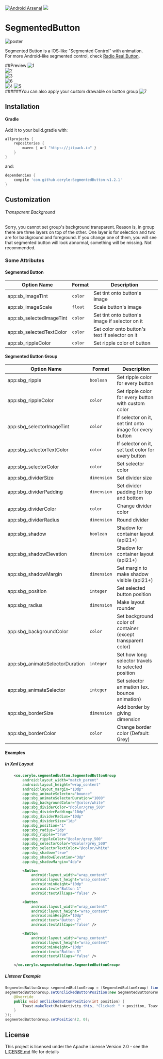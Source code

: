 [![Android Arsenal](https://img.shields.io/badge/Android%20Arsenal-SegmentedButton-green.svg?style=true)](https://android-arsenal.com/details/1/4445) [![](https://jitpack.io/v/ceryle/segmentedbutton.svg)](https://jitpack.io/#ceryle/segmentedbutton)

# SegmentedButton

![poster](https://cloud.githubusercontent.com/assets/20969019/19036424/75a0b61c-8978-11e6-873d-e316f77fd740.png)


Segmented Button is a IOS-like "Segmented Control" with animation.<br/>
For more Android-like segmented control, check [Radio Real Button](https://github.com/ceryle/RadioRealButton).

##Preview
![1](https://cloud.githubusercontent.com/assets/20969019/21565956/9fec9300-cea6-11e6-981f-c5c2a70a2e57.gif)
<br />
![2](https://cloud.githubusercontent.com/assets/20969019/21565963/bdda9aba-cea6-11e6-91ba-6e6b0230a512.gif)
<br />
![3](https://cloud.githubusercontent.com/assets/20969019/21565967/c3dd51d2-cea6-11e6-91c4-1d3fa0ee6884.gif)
<br />
![6](https://cloud.githubusercontent.com/assets/20969019/21565976/df8a7fc2-cea6-11e6-8740-debb45d1aff7.gif)
<br />
![4](https://cloud.githubusercontent.com/assets/20969019/21565969/ce06efa6-cea6-11e6-8878-6260054bb3be.gif)
![5](https://cloud.githubusercontent.com/assets/20969019/21565972/d6df69d2-cea6-11e6-8391-27b1d45b945b.gif)
<br />
######You can also apply your custom drawable on button group
![7](https://cloud.githubusercontent.com/assets/20969019/21565978/ec2fb698-cea6-11e6-8ae9-54326e3ebdf4.gif)
<br />

## Installation

#### Gradle

Add it to your build.gradle with:
```gradle
allprojects {
    repositories {
        maven { url "https://jitpack.io" }
    }
}
```
and:

```gradle
dependencies {
    compile 'com.github.ceryle:SegmentedButton:v1.2.1'
}
```

## Customization
###### Transparent Background
Sorry, you cannot set group's background transparent. Reason is, in group there are three layers on top of the other. One layer is for selection and two are for background and foreground. If you change one of them, you will see that segmented button will look abnormal, something will be missing. Not recommended.

### Some Attributes

#### Segmented Button
| Option Name      				| Format                 | Description                              |
| ---------------- 				| ---------------------- | -----------------------------            |
| app:sb_imageTint         | `color`               |  Set tint onto button's image    |
| app:sb_imageScale       | `float`               | Scale button's image |
| app:sb_selectedImageTint 		| `color`		         | Set tint onto button's image if selector on it  |
| app:sb_selectedTextColor     | `color`               | Set color onto button's text if selector on it      |
| app:sb_rippleColor        | `color`               | Set ripple color of button  |

#### Segmented Button Group
| Option Name      				| Format                 | Description                              |
| ---------------- 				| ---------------------- | -----------------------------            |
| app:sbg_ripple         | `boolean`               |  Set ripple color for every button    |
| app:sbg_rippleColor         | `color`               |  Set ripple color for every button with custom color    |
| app:sbg_selectorImageTint       | `color`               | If selector on it, set tint onto image for every button  |
| app:sbg_selectorTextColor 		| `color`		         | If selector on it, set text color for every button  |
| app:sbg_selectorColor     | `color`               | Set selector color  |
| app:sbg_dividerSize        | `dimension`               | Set divider size  |
| app:sbg_dividerPadding    		| `dimension`           | Set divider padding for top and bottom  |
| app:sbg_dividerColor			| `color`	         | Change divider color |
| app:sbg_dividerRadius			| `dimension`	         | Round divider |
| app:sbg_shadow			| `boolean`	         | Shadow for container layout (api21+) |
| app:sbg_shadowElevation			| `dimension`	         | Shadow for container layout (api21+) |
| app:sbg_shadowMargin			| `dimension`	         | Set margin to make shadow visible (api21+) |
| app:sbg_position			| `integer`	         | Set selected button position |
| app:sbg_radius			| `dimension`	         | Make layout rounder |
| app:sbg_backgroundColor			| `color`	         | Set background color of container (except transparent color) |
| app:sbg_animateSelectorDuration			| `integer`	         | Set how long selector travels to selected position |
| app:sbg_animateSelector			| `integer`	         | Set selector animation (ex. bounce animation) |
| app:sbg_borderSize			| `dimension`	         | Add border by giving dimension |
| app:sbg_borderColor			| `color`	         | Change border color (Default: Grey) |

#### Examples

##### In Xml Layout

```xml
    <co.ceryle.segmentedbutton.SegmentedButtonGroup
        android:layout_width="match_parent"
        android:layout_height="wrap_content"
        android:layout_margin="10dp"
        app:sbg_animateSelector="bounce"
        app:sbg_animateSelectorDuration="1000"
        app:sbg_backgroundColor="@color/white"
        app:sbg_dividerColor="@color/grey_500"
        app:sbg_dividerPadding="10dp"
        app:sbg_dividerRadius="10dp"
        app:sbg_dividerSize="1dp"
        app:sbg_position="1"
        app:sbg_radius="2dp"
        app:sbg_ripple="true"
        app:sbg_rippleColor="@color/grey_500"
        app:sbg_selectorColor="@color/grey_500"
        app:sbg_selectorTextColor="@color/white"
        app:sbg_shadow="true"
        app:sbg_shadowElevation="3dp"
        app:sbg_shadowMargin="4dp">

        <Button
            android:layout_width="wrap_content"
            android:layout_height="wrap_content"
            android:minHeight="10dp"
            android:text="Button 1"
            android:textAllCaps="false" />

        <Button
            android:layout_width="wrap_content"
            android:layout_height="wrap_content"
            android:minHeight="10dp"
            android:text="Button 2"
            android:textAllCaps="false" />

        <Button
            android:layout_width="wrap_content"
            android:layout_height="wrap_content"
            android:minHeight="10dp"
            android:text="Button 3"
            android:textAllCaps="false" />

    </co.ceryle.segmentedbutton.SegmentedButtonGroup>
```

##### Listener Example
```java
SegmentedButtonGroup segmentedButtonGroup = (SegmentedButtonGroup) findViewById(R.id.segmentedButtonGroup);
segmentedButtonGroup.setOnClickedButtonPosition(new SegmentedButtonGroup.OnClickedButtonPosition() {
    @Override
    public void onClickedButtonPosition(int position) {
        Toast.makeText(MainActivity.this, "Clicked: " + position, Toast.LENGTH_SHORT).show();
    }
});
segmentedButtonGroup.setPosition(2, 0);
```

## License

This project is licensed under the Apache License Version 2.0 - see the [LICENSE.md](LICENSE.md) file for details

